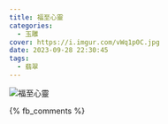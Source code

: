 ```yaml
---
title: 福至心靈
categories:
  - 玉雕
cover: https://i.imgur.com/vWq1p0C.jpg
date: 2023-09-28 22:30:45
tags:
  - 翡翠
---
```


![福至心靈](https://i.imgur.com/vWq1p0C.jpg)

{% fb_comments %}
